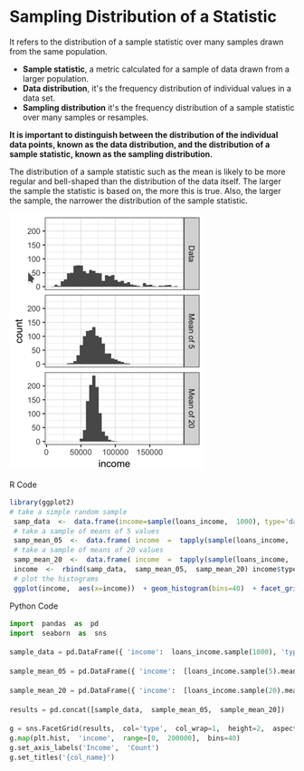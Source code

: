 # Sampling Distribution of a Statistic

It refers to the distribution of a sample statistic over many samples drawn from the same population.

* **Sample statistic**, a metric calculated for a sample of data drawn from a larger population.
* **Data distribution**, it's the frequency distribution of individual  values  in a data set.
* **Sampling distribution** it's the frequency distribution of a  sample statistic  over many samples or resamples.

**It is important to distinguish between the distribution of the individual data points, known as  the data distribution, and the distribution of a sample statistic, known as the  sampling distribution.**

The distribution of a sample statistic such as the mean is likely to be more regular and bell-shaped than the distribution of the data itself. The larger the sample the statistic is based on, the more this is true. Also, the larger the sample, the narrower the distribution of the sample statistic.

![Sampling statistic comparisson](../images/Courses/sample_statistic_comparisson.png)

R Code

```r
library(ggplot2) 
# take a simple random sample
 samp_data  <-  data.frame(income=sample(loans_income,  1000), type='data_dist') 
 # take a sample of means of 5 values
 samp_mean_05  <-  data.frame( income  =  tapply(sample(loans_income,  1000*5), rep(1:1000,  rep(5,  1000)),  FUN=mean), type  =  'mean_of_5') 
 # take a sample of means of 20 values 
 samp_mean_20  <-  data.frame( income  =  tapply(sample(loans_income,  1000*20), rep(1:1000,  rep(20,  1000)),  FUN=mean), type  =  'mean_of_20') # bind the data.frames and convert type to a factor 
 income  <-  rbind(samp_data,  samp_mean_05,  samp_mean_20) income$type  =  factor(income$type, levels=c('data_dist',  'mean_of_5',  'mean_of_20'), labels=c('Data',  'Mean of 5',  'Mean of 20')) 
 # plot the histograms
 ggplot(income,  aes(x=income))  + geom_histogram(bins=40)  + facet_grid(type  ~  .)
```

Python Code

```python
import  pandas  as  pd
import  seaborn  as  sns

sample_data = pd.DataFrame({ 'income':  loans_income.sample(1000), 'type':  'Data', })

sample_mean_05 = pd.DataFrame({ 'income':  [loans_income.sample(5).mean()  for _ in  range(1000)], 'type':  'Mean of 5', })

sample_mean_20 = pd.DataFrame({ 'income':  [loans_income.sample(20).mean()  for _ in  range(1000)], 'type':  'Mean of 20', })

results = pd.concat([sample_data,  sample_mean_05,  sample_mean_20])

g = sns.FacetGrid(results,  col='type',  col_wrap=1,  height=2,  aspect=2)
g.map(plt.hist,  'income',  range=[0,  200000],  bins=40)
g.set_axis_labels('Income',  'Count')
g.set_titles('{col_name}')
```
